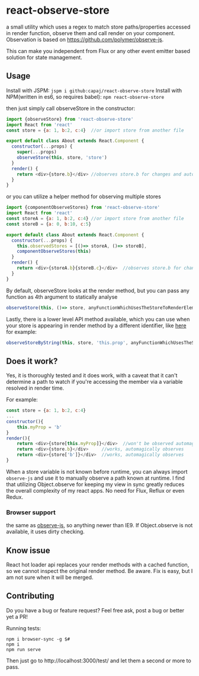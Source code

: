 # react-observe-store
a small utility which uses a regex to match store paths/properties accessed in render function, observe them and call render on your component. Observation is based on https://github.com/polymer/observe-js.

This can make you independent from Flux or any other event emitter based solution for state management.

## Usage
Install with JSPM: `jspm i github:capaj/react-observe-store`
Install with NPM(written in es6, so requires babel): `npm react-observe-store`

then just simply call observeStore in the constructor:
```javascript
import {observeStore} from 'react-observe-store'
import React from 'react'
const store = {a: 1, b:2, c:4}	//or import store from another file

export default class About extends React.Component {
  constructor(...props) {
    super(...props)
    observeStore(this, store, 'store')
  }
  render() {
    return <div>{store.b}</div>	//observes store.b for changes and automatically rerenders when it's value changes
  }
}
```
or you can utilize a helper method for observing multiple stores
```javascript
import {componentObserveStores} from 'react-observe-store'
import React from 'react'
const storeA = {a: 1, b:2, c:4}	//or import store from another file
const storeB = {a: 0, b:10, c:5}

export default class About extends React.Component {
  constructor(...props) {
    this.observedStores = [()=> storeA, ()=> storeB],
    componentObserveStores(this)
  }
  render() {
    return <div>{storeA.b}{storeB.c}</div>	//observes store.b for changes and automatically rerenders when it's value changes
  }
}
```

By default, observeStore looks at the render method, but you can pass any function as 4th argument to statically analyse
```javascript
observeStore(this, ()=> store, anyFunctionWhichUsesTheStoreToRenderElements)	//you can pass optionally a function which you want to statically check for store usages
```

Lastly, there is a lower level API method available, which you can use when your store is appearing in render method by a different identifier, like [here](https://github.com/capaj/postuj-hovna/blob/master/www/components/profile.jsx#L19) for example:
```javascript
observeStoreByString(this, store, 'this.prop', anyFunctionWhichUsesTheStoreToRenderElements)	//you can pass an exact string by which you reference it in your render method
```

## Does it work?

Yes, it is thoroughly tested and it does work, with a caveat that it can't determine a path to watch if you're accessing the member via a variable resolved in render time.

For example:
```javascript
const store = {a: 1, b:2, c:4}
...
constructor(){
	this.myProp = 'b'
}
render(){
	return <div>{store[this.myProp]}</div>	//won't be observed automagically :-(
	return <div>{store.b}</div>		//works, automagically observes
	return <div>{store['b']}</div>	//works, automagically observes
}
```
When a store variable is not known before runtime, you can always import `observe-js` and use it to manually observe a path known at runtime.
I find that utilizing Object.observe for keeping my view in sync greatly reduces the overall complexity of my react apps. No need for Flux, Reflux or even Redux.

### Browser support
the same as [observe-js](https://github.com/polymer/observe-js), so anything newer than IE9. If Object.observe is not available, it uses dirty checking.

## Know issue

React hot loader api replaces your render methods with a cached function, so we cannot inspect the original render method. Be aware. Fix is easy, but I am not sure when it will be merged.

## Contributing
Do you have a bug or feature request? Feel free ask, post a bug or better yet a PR!

Running tests:
```
npm i browser-sync -g $#
npm i
npm run serve
```
Then just go to http://localhost:3000/test/ and let them a second or more to pass.

